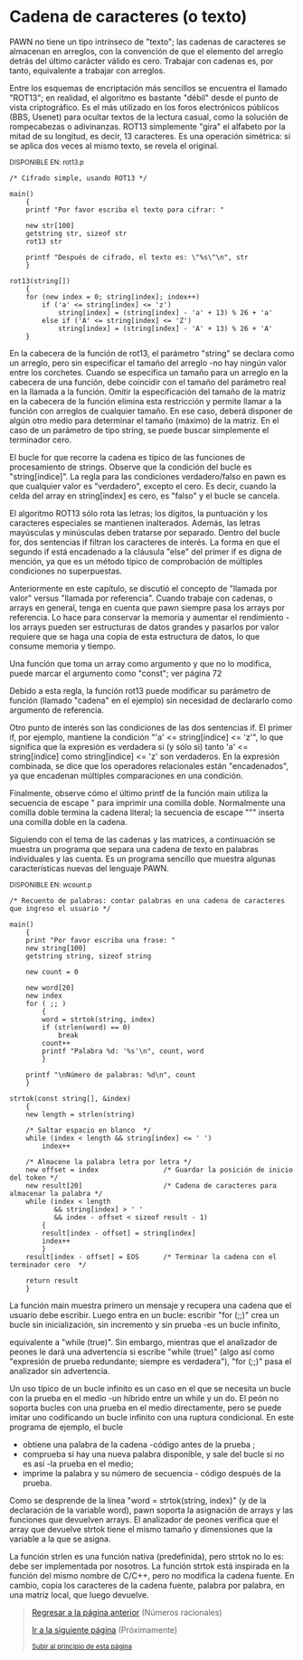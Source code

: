 # Cadena de caracteres (o texto)

PAWN no tiene un tipo intrínseco de "texto"; las cadenas de caracteres se almacenan en arreglos, con la convención de que el elemento del arreglo detrás del último carácter válido es cero. Trabajar con cadenas es, por tanto, equivalente a trabajar con arreglos.

Entre los esquemas de encriptación más sencillos se encuentra el llamado "ROT13"; en realidad, el algoritmo es bastante "débil" desde el punto de vista criptográfico. Es el más utilizado en los foros electrónicos públicos (BBS, Usenet) para ocultar textos de la lectura casual, como la solución de rompecabezas o adivinanzas. ROT13 simplemente "gira" el alfabeto por la mitad de su longitud, es decir, 13 caracteres. Es una operación simétrica: si se aplica dos veces al mismo texto, se revela el original.

<sub>DISPONIBLE EN: rot13.p</sub>
```pawn
/* Cifrado simple, usando ROT13 */

main()
    {
    printf "Por favor escriba el texto para cifrar: "

    new str[100]
    getstring str, sizeof str
    rot13 str

    printf "Después de cifrado, el texto es: \"%s\"\n", str
    }

rot13(string[])
    {
    for (new index = 0; string[index]; index++)
        if ('a' <= string[index] <= 'z')
            string[index] = (string[index] - 'a' + 13) % 26 + 'a'
        else if ('A' <= string[index] <= 'Z')
            string[index] = (string[index] - 'A' + 13) % 26 + 'A'
    }
```

En la cabecera de la función de rot13, el parámetro "string" se declara como un arreglo, pero sin especificar el tamaño del arreglo -no hay ningún valor entre los corchetes. Cuando se especifica un tamaño para un arreglo en la cabecera de una función, debe coincidir con el tamaño del parámetro real en la llamada a la función. Omitir la especificación del tamaño de la matriz en la cabecera de la función elimina esta restricción y permite llamar a la función con arreglos de cualquier tamaño. En ese caso, deberá disponer de algún otro medio para determinar el tamaño (máximo) de la matriz. En el caso de un parámetro de tipo string, se puede buscar simplemente el terminador cero.

El bucle for que recorre la cadena es típico de las funciones de procesamiento de strings. Observe que la condición del bucle es "string[índice]". La regla para las condiciones verdadero/falso en pawn es que cualquier valor es "verdadero", excepto el cero. Es decir, cuando la celda del array en string[index] es cero, es "falso" y el bucle se cancela.

El algoritmo ROT13 sólo rota las letras; los dígitos, la puntuación y los caracteres especiales se mantienen inalterados. Además, las letras mayúsculas y minúsculas deben tratarse por separado. Dentro del bucle for, dos sentencias if filtran los caracteres de interés. La forma en que el segundo if está encadenado a la cláusula "else" del primer if es digna de mención, ya que es un método típico de comprobación de múltiples condiciones no superpuestas.

Anteriormente en este capítulo, se discutió el concepto de "llamada por valor" versus "llamada por referencia". Cuando trabaje con cadenas, o arrays en general, tenga en cuenta que pawn siempre pasa los arrays por referencia. Lo hace para conservar la memoria y aumentar el rendimiento -los arrays pueden ser estructuras de datos grandes y pasarlos por valor requiere que se haga una copia de esta estructura de datos, lo que consume memoria y tiempo.

Una función que toma un array como argumento y que no lo modifica, puede marcar el argumento como "const"; ver página 72

Debido a esta regla, la función rot13 puede modificar su parámetro de función (llamado "cadena" en el ejemplo) sin necesidad de declararlo como argumento de referencia.

Otro punto de interés son las condiciones de las dos sentencias if. El primer if, por ejemplo, mantiene la condición "'a' <= string[índice] <= 'z'", lo que significa que la expresión es verdadera si (y sólo si) tanto 'a' <= string[índice] como string[índice] <= 'z' son verdaderos. En la expresión combinada, se dice que los operadores relacionales están "encadenados", ya que encadenan múltiples comparaciones en una condición.

Finalmente, observe cómo el último printf de la función main utiliza la secuencia de escape \" para imprimir una comilla doble. Normalmente una comilla doble termina la cadena literal; la secuencia de escape "\"" inserta una comilla doble en la cadena.

Siguiendo con el tema de las cadenas y las matrices, a continuación se muestra un programa que separa una cadena de texto en palabras individuales y las cuenta. Es un programa sencillo que muestra algunas características nuevas del lenguaje PAWN.

<sub>DISPONIBLE EN: wcount.p</sub>
```pawn
/* Recuento de palabras: contar palabras en una cadena de caracteres que ingreso el usuario */

main()
    {
    print "Por favor escriba una frase: "
    new string[100]
    getstring string, sizeof string

    new count = 0

    new word[20]
    new index
    for ( ;; )
        {
        word = strtok(string, index)
        if (strlen(word) == 0)
            break
        count++
        printf "Palabra %d: '%s'\n", count, word
        }

    printf "\nNúmero de palabras: %d\n", count
    }

strtok(const string[], &index)
    {
    new length = strlen(string)

    /* Saltar espacio en blanco  */
    while (index < length && string[index] <= ' ')
        index++

    /* Almacene la palabra letra por letra */
    new offset = index                /* Guardar la posición de inicio del token */
    new result[20]                    /* Cadena de caracteres para almacenar la palabra */
    while (index < length
           && string[index] > ' '
           && index - offset < sizeof result - 1)
        {
        result[index - offset] = string[index]
        index++
        }
    result[index - offset] = EOS      /* Terminar la cadena con el terminador cero  */

    return result
    }
```

La función main muestra primero un mensaje y recupera una cadena que
el usuario debe escribir. Luego entra en un bucle: escribir "for (;;)" crea un bucle sin inicialización, sin incremento y sin prueba -es un bucle infinito,

equivalente a "while (true)". Sin embargo, mientras que el analizador de peones le dará una advertencia si escribe "while (true)" (algo así como "expresión de prueba redundante; siempre es verdadera"), "for (;;)" pasa el analizador sin advertencia.

Un uso típico de un bucle infinito es un caso en el que se necesita un bucle
con la prueba en el medio -un híbrido entre un while y un do. El peón no soporta bucles con una prueba en el medio directamente,
pero se puede imitar uno codificando un bucle infinito con una ruptura condicional. En este programa de ejemplo, el bucle

 - obtiene una palabra de la cadena -código antes de la prueba ;
 - comprueba si hay una nueva palabra disponible, y sale del bucle si no es así -la prueba en el medio;
 - imprime la palabra y su número de secuencia - código después de la prueba.

Como se desprende de la línea "word = strtok(string, index)" (y de la declaración de la variable word), pawn soporta la asignación de arrays y las funciones que devuelven arrays. El analizador de peones verifica que el array que devuelve strtok tiene el mismo tamaño y dimensiones que la variable a la que se asigna.

La función strlen es una función nativa (predefinida), pero strtok no lo es: debe ser implementada por nosotros. La función strtok está inspirada en la función del mismo nombre de C/C++, pero no modifica la cadena fuente. En cambio,
copia los caracteres de la cadena fuente, palabra por palabra, en una matriz local, que luego devuelve.

> [Regresar a la página anterior](04-numeros-racionales.md) (Números racionales)
>
> [Ir a la siguiente página](06-cadena-de-caracteres.md) (Próximamente)
>
> <sub>[Subir al principio de esta página](#cadena-de-caracteres-o-texto)</sub>